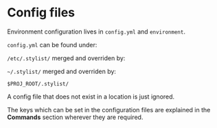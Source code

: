 # Config files
Environment configuration lives in `config.yml` and `environment`.

`config.yml` can be found under:

`/etc/.stylist/` merged and overriden by:
 
`~/.stylist/` merged and overriden by:

`$PROJ_ROOT/.stylist/`
 

A config file that does not exist in a location is just ignored.  

The keys which can be set in the configuration files are explained in the **Commands**
section wherever they are required.
